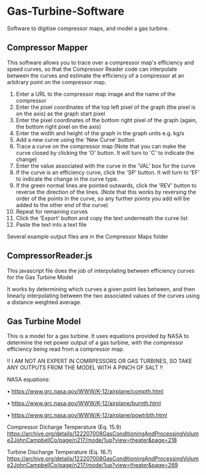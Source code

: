# Gas-Turbine-Software
Software to digitise compressor maps, and model a gas turbine.

## Compressor Mapper
This software allows you to trace over a compressor map's efficiency and speed curves, so that the Compressor Reader code can interpolate between the curves and estimate the efficiency of a compressor at an arbitrary point on the compressor map.

1. Enter a URL to the compressor map image and the name of the compressor
2. Enter the pixel coordinates of the top left pixel of the graph (the pixel is on the axis) as the graph start pixel
3. Enter the pixel coordinates of the bottom right pixel of the graph (again, the bottom right pixel on the axis)
4. Enter the width and height of the graph in the graph units e.g. kg/s
5. Add a new curve using the 'New Curve' button
6. Trace a curve on the compressor map (Note that you can make the curve closed by clicking the 'O' button. It will turn to 'C' to indicate the change)
7. Enter the value associated with the curve in the 'VAL' box for the curve
8. If the curve is an efficiency curve, click the 'SP' button. It will turn to 'EF' to indicate the change in the curve type.
9. If the green normal lines are pointed outwards, click the 'REV' button to reverse the direction of the lines. (Note that this works by reversing the order of the points in the curve, so any further points you add will be added to the other end of the curve)
10. Repeat for remaining curves
11. Click the 'Export' button and copy the text underneath the curve list
12. Paste the text into a text file

Several example output files are in the Compressor Maps folder

## CompressorReader.js
This javascript file does the job of interpolating between efficiency curves for the Gas Turbine Model

It works by determining which curves a given point lies between, and then linearly interpolating between the two associated values of the curves using a distance weighted average.

## Gas Turbine Model
This is a model for a gas turbine. It uses equations provided by NASA to determine the net power output of a gas turbine, with the compressor efficiency being read from a compressor map.

!! I AM NOT AN EXPERT IN COMRPESSORS OR GAS TURBINES, SO TAKE ANY OUTPUTS FROM THE MODEL WITH A PINCH OF SALT !!

NASA equations:

• https://www.grc.nasa.gov/WWW/K-12/airplane/compth.html

• https://www.grc.nasa.gov/WWW/K-12/airplane/burnth.html

• https://www.grc.nasa.gov/WWW/K-12/airplane/powtrbth.html

Compressor Dicharge Temperature (Eq. 15.9)
https://archive.org/details/122207008GasConditioningAndProcessingVolume2JohnCampbellCo/page/n217/mode/1up?view=theater&page=218

Turbine Discharge Temperature (Eq. 16.7)
https://archive.org/details/122207008GasConditioningAndProcessingVolume2JohnCampbellCo/page/n217/mode/1up?view=theater&page=269
